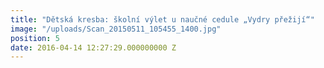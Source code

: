 ```yaml
---
title: "Dětská kresba: školní výlet u naučné cedule „Vydry přežijí“"
image: "/uploads/Scan_20150511_105455_1400.jpg"
position: 5
date: 2016-04-14 12:27:29.000000000 Z
---
```

